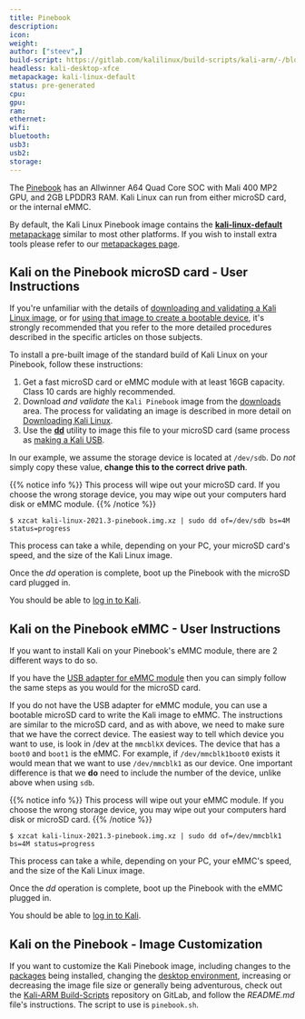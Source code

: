 ```yaml
---
title: Pinebook
description:
icon:
weight:
author: ["steev",]
build-script: https://gitlab.com/kalilinux/build-scripts/kali-arm/-/blob/master/pinebook.sh
headless: kali-desktop-xfce
metapackage: kali-linux-default
status: pre-generated
cpu:
gpu:
ram:
ethernet:
wifi:
bluetooth:
usb3:
usb2:
storage:
---
```


The [Pinebook](https://www.pine64.org/pinebook/) has an Allwinner A64 Quad Core SOC with Mali 400 MP2 GPU, and 2GB LPDDR3 RAM. Kali Linux can run from either microSD card, or the internal eMMC.

By default, the Kali Linux Pinebook image contains the [**kali-linux-default** metapackage](/docs/general-use/metapackages/) similar to most other platforms. If you wish to install extra tools please refer to our [metapackages page](/docs/general-use/metapackages/).

## Kali on the Pinebook microSD card - User Instructions

If you're unfamiliar with the details of [downloading and validating a Kali Linux image](/docs/introduction/download-official-kali-linux-images/), or for [using that image to create a bootable device](/docs/usb/live-usb-install-with-windows/), it's strongly recommended that you refer to the more detailed procedures described in the specific articles on those subjects.

To install a pre-built image of the standard build of Kali Linux on your Pinebook, follow these instructions:

1. Get a fast microSD card or eMMC module with at least 16GB capacity. Class 10 cards are highly recommended.
2. Download _and validate_ the `Kali Pinebook` image from the [downloads](https://www.offensive-security.com/kali-linux-arm-images/) area. The process for validating an image is described in more detail on [Downloading Kali Linux](/docs/introduction/download-official-kali-linux-images/).
3. Use the **[dd](https://packages.debian.org/testing/dd)** utility to image this file to your microSD card (same process as [making a Kali USB](/docs/usb/live-usb-install-with-windows/).

In our example, we assume the storage device is located at `/dev/sdb`. Do _not_ simply copy these value, **change this to the correct drive path**.

{{% notice info %}}
This process will wipe out your microSD card. If you choose the wrong storage device, you may wipe out your computers hard disk or eMMC module.
{{% /notice %}}

```console
$ xzcat kali-linux-2021.3-pinebook.img.xz | sudo dd of=/dev/sdb bs=4M status=progress
```

This process can take a while, depending on your PC, your microSD card's speed, and the size of the Kali Linux image.

Once the _dd_ operation is complete, boot up the Pinebook with the microSD card plugged in.

You should be able to [log in to Kali](/docs/introduction/default-credentials/).

## Kali on the Pinebook eMMC - User Instructions

If you want to install Kali on your Pinebook's eMMC module, there are 2 different ways to do so.

If you have the [USB adapter for eMMC module](https://pine64.com/product/usb-adapter-for-emmc-module/?v=0446c16e2e66) then you can simply follow the same steps as you would for the microSD card.

If you do not have the USB adapter for eMMC module, you can use a bootable microSD card to write the Kali image to eMMC. The instructions are similar to the microSD card, and as with above, we need to make sure that we have the correct device. The easiest way to tell which device you want to use, is look in /dev at the `mmcblkX` devices. The device that has a `boot0` and `boot1` is the eMMC. For example, if `/dev/mmcblk1boot0` exists it would mean that we want to use `/dev/mmcblk1` as our device. One important difference is that we **do** need to include the number of the device, unlike above when using `sdb`.

{{% notice info %}}
This process will wipe out your eMMC module. If you choose the wrong storage device, you may wipe out your computers hard disk or microSD card.
{{% /notice %}}

```console
$ xzcat kali-linux-2021.3-pinebook.img.xz | sudo dd of=/dev/mmcblk1 bs=4M status=progress
```

This process can take a while, depending on your PC, your eMMC's speed, and the size of the Kali Linux image.

Once the _dd_ operation is complete, boot up the Pinebook with the eMMC plugged in.

You should be able to [log in to Kali](/docs/introduction/default-credentials/).

## Kali on the Pinebook - Image Customization

If you want to customize the Kali Pinebook image, including changes to the [packages](/docs/general-use/metapackages/) being installed, changing the [desktop environment](/docs/general-use/switching-desktop-environments/), increasing or decreasing the image file size or generally being adventurous, check out the [Kali-ARM Build-Scripts](https://gitlab.com/kalilinux/build-scripts/kali-arm) repository on GitLab, and follow the _README.md_ file's instructions. The script to use is `pinebook.sh`.
